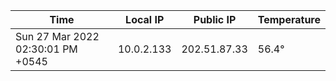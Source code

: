 | Time     | Local IP | Public IP | Temperature |
| ----------- | ----------- | ----------- | ----------- |
| Sun 27 Mar 2022 02:30:01 PM +0545      | 10.0.2.133     | 202.51.87.33  | 56.4° |
